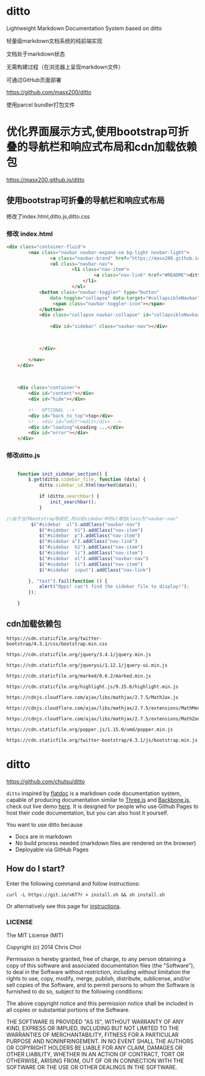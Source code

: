 # ditto
Lightweight Markdown Documentation System based on ditto

轻量级markdown文档系统的纯前端实现

文档处于markdown状态

无需构建过程（在浏览器上呈现markdown文件）

可通过GitHub页面部署

https://github.com/masx200/ditto

使用parcel bundler打包文件
# 优化界面展示方式,使用bootstrap可折叠的导航栏和响应式布局和cdn加载依赖包

https://masx200.github.io/ditto

## 使用bootstrap可折叠的导航栏和响应式布局
修改了index.html,ditto.js,ditto.css

### 修改 index.html

```html
<div class="container-fluid">
        <nav class="navbar navbar-expand-sm bg-light navbar-light">
                <a class="navbar-brand" href="https://masx200.github.io/index.html">masx200的github主页 </a>
                <ul class="navbar-nav">
                        <li class="nav-item"> 
                                <a class="nav-link" href="#README">ditto</a>
                            </li>
                        </ul> 
            <button class="navbar-toggler" type="button"
                data-toggle="collapse" data-target="#collapsibleNavbar">
                 <span class="navbar-toggler-icon"></span>
            </button>
            <div class="collapse navbar-collapse" id="collapsibleNavbar">
               
                <div id="sidebar" class="navbar-nav"></div>
               


            </div>

        </nav>
    </div>

    
    
    <div class="container">
        <div id="content"></div>
        <div id="hide"></div>

        <!-- OPTIONAL -->
        <div id="back_to_top">top</div>
        <!-- <div id="edit">edit</div> -->
        <div id="loading">Loading ...</div>
        <div id="error"></div>
    </div>
```

### 修改ditto.js

```javascript

    function init_sidebar_section() {
        $.get(ditto.sidebar_file, function (data) {
            ditto.sidebar_id.html(marked(data));

            if (ditto.searchbar) {
                init_searchbar();
            }

//由于当作bootstrap导航栏,所以给sidebar中的ul增加class为"navbar-nav"
         $("#sidebar  ul").addClass("navbar-nav")
            $("#sidebar  h1").addClass("nav-item")
            $("#sidebar  p").addClass("nav-item")
            $("#sidebar a").addClass("nav-link")
            $("#sidebar  h2").addClass("nav-item")
            $("#sidebar  li").addClass("nav-item")
            $("#sidebar  ol").addClass("navbar-nav")
            $("#sidebar  li").addClass("nav-item")
            $("#sidebar  input").addClass("nav-link")

        }, "text").fail(function () {
            alert("Opps! can't find the sidebar file to display!");
        });

    }
```



## cdn加载依赖包
```
https://cdn.staticfile.org/twitter-bootstrap/4.3.1/css/bootstrap.min.css

https://cdn.staticfile.org/jquery/3.4.1/jquery.min.js

https://cdn.staticfile.org/jqueryui/1.12.1/jquery-ui.min.js

https://cdn.staticfile.org/marked/0.6.2/marked.min.js

https://cdn.staticfile.org/highlight.js/9.15.6/highlight.min.js

https://cdnjs.cloudflare.com/ajax/libs/mathjax/2.7.5/MathJax.js

https://cdnjs.cloudflare.com/ajax/libs/mathjax/2.7.5/extensions/MathMenu.js

https://cdnjs.cloudflare.com/ajax/libs/mathjax/2.7.5/extensions/MathZoom.js

https://cdn.staticfile.org/popper.js/1.15.0/umd/popper.min.js

https://cdn.staticfile.org/twitter-bootstrap/4.3.1/js/bootstrap.min.js
```
# ditto

https://github.com/chutsu/ditto

`ditto` inspired by [flatdoc](http://ricostacruz.com/flatdoc/) is a markdown code
documentation system, capable of producing documentation similar to
[Three.js][2] and [Backbone.js][3], check out live demo [here][1]. It is
designed for people who use Github Pages to host their code documentation, but
you can also host it yourself.

You want to use ditto because
- Docs are in markdown
- No build process needed (markdown files are rendered on the browser)
- Deployable via GitHub Pages



## How do I start?
Enter the following command and follow instructions:


    curl -L https://git.io/v6T7r > install.sh && sh install.sh


Or alternatively see this page for [instructions][4].



### LICENSE

The MIT License (MIT)

Copyright (c) 2014 Chris Choi

Permission is hereby granted, free of charge, to any person obtaining a copy
of this software and associated documentation files (the "Software"), to deal
in the Software without restriction, including without limitation the rights
to use, copy, modify, merge, publish, distribute, sublicense, and/or sell
copies of the Software, and to permit persons to whom the Software is
furnished to do so, subject to the following conditions:

The above copyright notice and this permission notice shall be included in
all copies or substantial portions of the Software.

THE SOFTWARE IS PROVIDED "AS IS", WITHOUT WARRANTY OF ANY KIND, EXPRESS OR
IMPLIED, INCLUDING BUT NOT LIMITED TO THE WARRANTIES OF MERCHANTABILITY,
FITNESS FOR A PARTICULAR PURPOSE AND NONINFRINGEMENT. IN NO EVENT SHALL THE
AUTHORS OR COPYRIGHT HOLDERS BE LIABLE FOR ANY CLAIM, DAMAGES OR OTHER
LIABILITY, WHETHER IN AN ACTION OF CONTRACT, TORT OR OTHERWISE, ARISING FROM,
OUT OF OR IN CONNECTION WITH THE SOFTWARE OR THE USE OR OTHER DEALINGS IN
THE SOFTWARE.



[1]: http://chutsu.github.io/ditto
[2]: http://threejs.org/docs/
[3]: http://backbonejs.org/
[4]: http://chutsu.github.io/ditto/#docs/how_do_i_use_ditto
